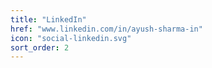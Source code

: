 ```yaml
---
title: "LinkedIn"
href: "www.linkedin.com/in/ayush-sharma-in"
icon: "social-linkedin.svg"
sort_order: 2
---
```

